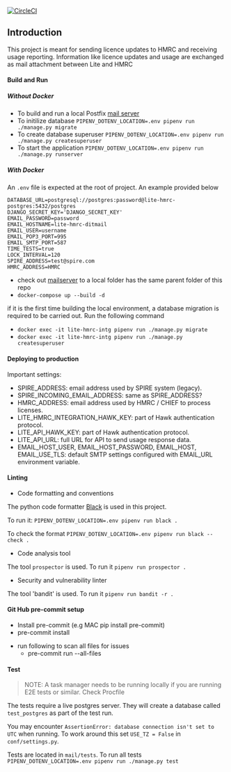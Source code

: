 [![CircleCI](https://circleci.com/gh/uktrade/lite-hmrc.svg?style=svg)](https://circleci.com/gh/uktrade/lite-hmrc)

## Introduction
This project is meant for sending licence updates to HMRC and receiving usage reporting. Information like licence updates
and usage are exchanged as mail attachment between Lite and HMRC

#### Build and Run


##### Without Docker
- To build and run a local Postfix [mail server](https://github.com/uktrade/mailserver)
- To initilize database
`PIPENV_DOTENV_LOCATION=.env pipenv run ./manage.py migrate`
- To create database superuser `PIPENV_DOTENV_LOCATION=.env pipenv run ./manage.py createsuperuser`
- To start the application
`PIPENV_DOTENV_LOCATION=.env pipenv run ./manage.py runserver`

##### With Docker

An `.env` file is expected at the root of project. An example provided below
```properties
DATABASE_URL=postgresql://postgres:password@lite-hmrc-postgres:5432/postgres
DJANGO_SECRET_KEY='DJANGO_SECRET_KEY'
EMAIL_PASSWORD=password
EMAIL_HOSTNAME=lite-hmrc-ditmail
EMAIL_USER=username
EMAIL_POP3_PORT=995
EMAIL_SMTP_PORT=587
TIME_TESTS=true
LOCK_INTERVAL=120
SPIRE_ADDRESS=test@spire.com
HMRC_ADDRESS=HMRC
```
- check out [mailserver](https://github.com/uktrade/mailserver) to a local folder
has the same parent folder of this repo
- `docker-compose up --build -d`

if it is the first time building the local environment, a database migration is required to be carried out.
Run the following command

- `docker exec -it lite-hmrc-intg pipenv run ./manage.py migrate`
- `docker exec -it lite-hmrc-intg pipenv run ./manage.py createsuperuser`

#### Deploying to production

Important settings:

- SPIRE_ADDRESS: email address used by SPIRE system (legacy).
- SPIRE_INCOMING_EMAIL_ADDRESS: same as SPIRE_ADDRESS?
- HMRC_ADDRESS: email address used by HMRC / CHIEF to process licenses.
- LITE_HMRC_INTEGRATION_HAWK_KEY: part of Hawk authentication protocol.
- LITE_API_HAWK_KEY: part of Hawk authentication protocol.
- LITE_API_URL: full URL for API to send usage response data.
- EMAIL_HOST_USER, EMAIL_HOST_PASSWORD, EMAIL_HOST, EMAIL_USE_TLS: default SMTP settings configured with EMAIL_URL environment variable.

#### Linting

- Code formatting and conventions

The python code formatter [Black](https://black.readthedocs.io/en/stable/) is used in this project.

To run it: `PIPENV_DOTENV_LOCATION=.env pipenv run black .`

To check the format `PIPENV_DOTENV_LOCATION=.env pipenv run black --check .`

- Code analysis tool

The tool `prospector` is used. To run it `pipenv run prospector .`

- Security and vulnerability linter

The tool 'bandit' is used. To run it `pipenv run bandit -r .`

#### Git Hub pre-commit setup
- Install pre-commit (e.g MAC pip install pre-commit)
- pre-commit install
* run following to scan all files for issues
  - pre-commit run --all-files

#### Test

> NOTE: A task manager needs to be running locally if you are running E2E tests or similar. Check Procfile

The tests require a live postgres server. They will create a database called
`test_postgres` as part of the test run.

You may encounter `AssertionError: database connection isn't set to UTC` when running. To work around this set
`USE_TZ = False` in `conf/settings.py`.

Tests are located in `mail/tests`. To run all tests
`PIPENV_DOTENV_LOCATION=.env pipenv run ./manage.py test`
